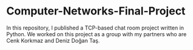 # Computer-Networks-Final-Project
In this repository, I published a TCP-based chat room project written in Python.  We worked on this project as a group with my partners who are Cenk Korkmaz and Deniz Doğan Taş.
